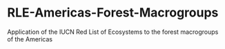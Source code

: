 # RLE-Americas-Forest-Macrogroups
Application of the IUCN Red List of Ecosystems to the forest macrogroups of the Americas
